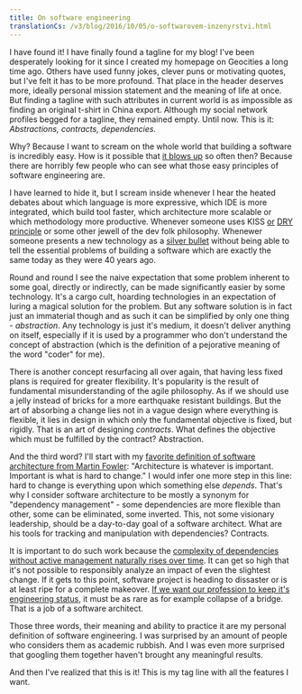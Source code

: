 ```yaml
---
title: On software engineering
translationCs: /v3/blog/2016/10/05/o-softwarovem-inzenyrstvi.html
---
```


I have found it! I have finally found a tagline for my blog! I've been desperately looking for it since I created my homepage on Geocities a long time ago.‎ Others have used funny jokes, clever puns or motivating quotes, but I've felt ‎it has to be more profound. That place in the header deserves more, ideally personal mission statement and the meaning of life at once. But finding a tagline with such attributes in current world is as impossible as finding an original t-shirt in China export. Although my social network profiles begged for a tagline, they remained empty. Until now.
This is it: *Abstractions, contracts, dependencies.*

Why? Because I want to scream on the whole world that building a software is incredibly easy. How is it possible that [it blows up][fails] so often then?‎ Because there are horribly few people who can see what those easy principles of software engineering are.

I have learned to hide it, but I scream inside whenever‎ I hear the heated debates about which language is more expressive, which IDE is more integrated, which build tool faster, which architecture more scalable or which methodology more productive. Whenever someone uses KISS [or][abstraction tweet] [DRY][dry] [principle][repeat tweet] or some other jewell of the dev folk philosophy. Whenewer someone presents a new technology as a [silver bullet][silver] without being able to tell the essential problems of building a software which are exactly the same today as they were 40 years ago.

Round and round I see the naive expectation that some problem inherent to some goal, directly or indirectly, can be made significantly easier by some technology. It's a cargo cult, hoarding technologies in an expectation of luring a magical solution for the problem. But any software solution is in fact just an immaterial though and as such it can be simplified by only one thing - *abstraction*. Any technology is just it's medium, it doesn't deliver anything on itself, especially if it is used by a programmer who don't understand the concept of abstraction (which is the definition of a pejorative meaning of the word "coder" for me).

There is another concept resurfacing all over again, that having less fixed plans is required for greater flexibility. It's popularity is the result of fundamental misunderstanding of the agile philosophy. As if we should use a jelly instead of bricks for a more earthquake resistant buildings. But the art of absorbing a change lies not in a vague design where everything is flexible, it lies in design in which only the fundamental objective is fixed, but rigidly. That is an art of designing *contracts*. What defines the objective which must be fulfilled by the contract? Abstraction.

And the third word? I'll start with my [favorite definition of software architecture from Martin Fowler][fowler]: "Architecture is whatever is important. Important is what is hard to change." I would infer one more step in this line: hard to change is everything upon which something else *depends*.‎ That's why I consider software architecture to be mostly a synonym for "dependency management" - some dependencies are more flexible than other, some can be eliminated, some inverted. This, not some visionary leadership, should be a day-to-day goal of a software architect. What are his tools for tracking and manipulation with dependencies? Contracts.

It is important to do such work because the [complexity of dependencies without active management naturally rises over time][dependency hell]. It can get so high that it's not possible to responsibly analyze an impact of even the slightest change. If it gets to this point, software project is heading to dissaster or is at least ripe for a complete makeover. ‎[If we want our profession to keep it's engineering status][atlantic], it must be as rare as for example collapse of a bridge. That is a job of a software architect.

Those three words, their meaning and ability to practice it are my personal definition of software engineering. I was surprised by an amount of people who considers them as academic rubbish. And I was even more surprised that googling them together haven't brought any meaningful results.

And then I've realized that this is it! This is my tag line with all the features I want.

[dependency hell]: https://research.swtch.com/version-sat
[fails]: http://spectrum.ieee.org/static/the-staggering-impact-of-it-systems-gone-wrong
[dry]: http://thereignn.ghost.io/on-dry-and-the-cost-of-wrongful-abstractions/
[abstraction tweet]: https://twitter.com/jessitron/status/619941474902351872
[repeat tweet]: https://twitter.com/jezenthomas/status/776096875648847872
[silver]: http://worrydream.com/refs/Brooks-NoSilverBullet.pdf
[fowler]: http://martinfowler.com/ieeeSoftware/whoNeedsArchitect.pdf
[atlantic]: http://www.theatlantic.com/technology/archive/2015/11/programmers-should-not-call-themselves-engineers/414271/